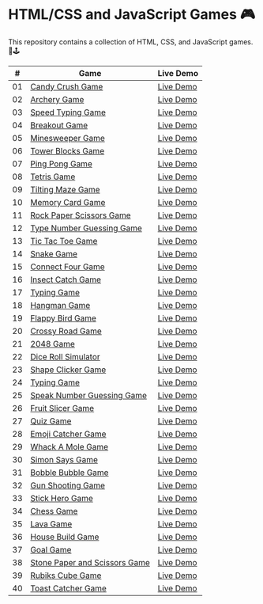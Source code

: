 # HTML/CSS and JavaScript Games 🎮

This repository contains a collection of HTML, CSS, and JavaScript games. 🎯🕹

|  #  | Game                                                                                                                 | Live Demo                                                                              |
| :-: | -------------------------------------------------------------------------------------------------------------------- | -------------------------------------------------------------------------------------- |
| 01  | [Candy Crush Game](https://github.com/codetap-org/web-games/tree/main/01-Candy-Crush-Game)                           | [Live Demo](https://codetap-org.github.io/web-games/01-Candy-Crush-Game/)              |
| 02  | [Archery Game](https://github.com/codetap-org/web-games/tree/main/02-Archery-Game)                                   | [Live Demo](https://codetap-org.github.io/web-games/02-Archery-Game/)                  |
| 03  | [Speed Typing Game](https://github.com/codetap-org/web-games/tree/main/03-Speed-Typing-Game)                         | [Live Demo](https://codetap-org.github.io/web-games/03-Speed-Typing-Game/)             |
| 04  | [Breakout Game](https://github.com/codetap-org/web-games/tree/main/04-Breakout-Game)                                 | [Live Demo](https://codetap-org.github.io/web-games/04-Breakout-Game/)                 |
| 05  | [Minesweeper Game](https://github.com/codetap-org/web-games/tree/main/05-Minesweeper-Game)                           | [Live Demo](https://codetap-org.github.io/web-games/05-Minesweeper-Game/)              |
| 06  | [Tower Blocks Game](https://github.com/codetap-org/web-games/tree/main/06-Tower-Blocks)                              | [Live Demo](https://codetap-org.github.io/web-games/06-Tower-Blocks/)                  |
| 07  | [Ping Pong Game](https://github.com/codetap-org/web-games/tree/main/07-Ping-Pong-Game)                               | [Live Demo](https://codetap-org.github.io/web-games/07-Ping-Pong-Game/)                |
| 08  | [Tetris Game](https://github.com/codetap-org/web-games/tree/main/08-Tetris-Game)                                     | [Live Demo](https://codetap-org.github.io/web-games/08-Tetris-Game/)                   |
| 09  | [Tilting Maze Game](https://github.com/codetap-org/web-games/tree/main/09-Tilting-Maze-Game)                         | [Live Demo](https://codetap-org.github.io/web-games/09-Tilting-Maze-Game/)             |
| 10  | [Memory Card Game](https://github.com/codetap-org/web-games/tree/main/10-Memory-Card-Game)                           | [Live Demo](https://codetap-org.github.io/web-games/10-Memory-Card-Game/)              |
| 11  | [Rock Paper Scissors Game](https://github.com/codetap-org/web-games/tree/main/11-Rock-Paper-Scissors)                | [Live Demo](https://codetap-org.github.io/web-games/11-Rock-Paper-Scissors/)           |
| 12  | [Type Number Guessing Game](https://github.com/codetap-org/web-games/tree/main/12-Type-Number-Guessing-Game)         | [Live Demo](https://codetap-org.github.io/web-games/12-Type-Number-Guessing-Game/)     |
| 13  | [Tic Tac Toe Game](https://github.com/codetap-org/web-games/tree/main/13-Tic-Tac-Toe)                                | [Live Demo](https://codetap-org.github.io/web-games/13-Tic-Tac-Toe/)                   |
| 14  | [Snake Game](https://github.com/codetap-org/web-games/tree/main/14-Snake-Game)                                       | [Live Demo](https://codetap-org.github.io/web-games/14-Snake-Game/)                    |
| 15  | [Connect Four Game](https://github.com/codetap-org/web-games/tree/main/15-Connect-Four-Game)                         | [Live Demo](https://codetap-org.github.io/web-games/15-Connect-Four-Game/)             |
| 16  | [Insect Catch Game](https://github.com/codetap-org/web-games/tree/main/16-Insect-Catch-Game)                         | [Live Demo](https://codetap-org.github.io/web-games/16-Insect-Catch-Game/)             |
| 17  | [Typing Game](https://github.com/codetap-org/web-games/tree/main/17-Typing-Game)                                     | [Live Demo](https://codetap-org.github.io/web-games/17-Typing-Game/)                   |
| 18  | [Hangman Game](https://github.com/codetap-org/web-games/tree/main/18-Hangman-Game)                                   | [Live Demo](https://codetap-org.github.io/web-games/18-Hangman-Game/)                  |
| 19  | [Flappy Bird Game](https://github.com/codetap-org/web-games/tree/main/19-Flappy-Bird-Game)                           | [Live Demo](https://codetap-org.github.io/web-games/19-Flappy-Bird-Game/)              |
| 20  | [Crossy Road Game](https://github.com/codetap-org/web-games/tree/main/20-Crossy-Road-Game)                           | [Live Demo](https://codetap-org.github.io/web-games/20-Crossy-Road-Game/)              |
| 21  | [2048 Game](https://github.com/codetap-org/web-games/tree/main/21-2048-Game)                                         | [Live Demo](https://codetap-org.github.io/web-games/21-2048-Game/)                     |
| 22  | [Dice Roll Simulator](https://github.com/codetap-org/web-games/tree/main/22-Dice-Roll-Simulator)                     | [Live Demo](https://codetap-org.github.io/web-games/22-Dice-Roll-Simulator/)           |
| 23  | [Shape Clicker Game](https://github.com/codetap-org/web-games/tree/main/23-Shape-Clicker-Game)                       | [Live Demo](https://codetap-org.github.io/web-games/23-Shape-Clicker-Game/)            |
| 24  | [Typing Game](https://github.com/codetap-org/web-games/tree/main/24-Typing-Game)                                     | [Live Demo](https://codetap-org.github.io/web-games/24-Typing-Game/)                   |
| 25  | [Speak Number Guessing Game](https://github.com/codetap-org/web-games/tree/main/25-Speak-Number-Guessing-Game)       | [Live Demo](https://codetap-org.github.io/web-games/25-Speak-Number-Guessing-Game/)    |
| 26  | [Fruit Slicer Game](https://github.com/codetap-org/web-games/tree/main/26-Fruit-Slicer-Game)                         | [Live Demo](https://codetap-org.github.io/web-games/26-Fruit-Slicer-Game/)             |
| 27  | [Quiz Game](https://github.com/codetap-org/web-games/tree/main/27-Quiz-Game)                                         | [Live Demo](https://codetap-org.github.io/web-games/27-Quiz-Game/)                     |
| 28  | [Emoji Catcher Game](https://github.com/codetap-org/web-games/tree/main/28-Emoji-Catcher-Game)                       | [Live Demo](https://codetap-org.github.io/web-games/28-Emoji-Catcher-Game/)            |
| 29  | [Whack A Mole Game](https://github.com/codetap-org/web-games/tree/main/29-Whack-A-Mole-Game)                         | [Live Demo](https://codetap-org.github.io/web-games/29-Whack-A-Mole-Game/)             |
| 30  | [Simon Says Game](https://github.com/codetap-org/web-games/tree/main/30-Simon-Says-Game)                             | [Live Demo](https://codetap-org.github.io/web-games/30-Simon-Says-Game/)               |
| 31  | [Bobble Bubble Game](https://github.com/codetap-org/web-games/tree/main/31-Bobble-Bubble-Game)                       | [Live Demo](https://codetap-org.github.io/web-games/31-Bobble-Bubble-Game/)            |
| 32  | [Gun Shooting Game](https://github.com/codetap-org/web-games/tree/main/32-Gun-Shooting-Game)                         | [Live Demo](https://codetap-org.github.io/web-games/32-Gun-Shooting-Game/)             |
| 33  | [Stick Hero Game](https://github.com/codetap-org/web-games/tree/main/33-Stick-Hero-Game)                             | [Live Demo](https://codetap-org.github.io/web-games/33-Stick-Hero-Game/)               |
| 34  | [Chess Game](https://github.com/codetap-org/web-games/tree/main/34-Chess-Game)                                       | [Live Demo](https://codetap-org.github.io/web-games/34-Chess-Game/)                    |
| 35  | [Lava Game](https://github.com/codetap-org/web-games/tree/main/35-Lava-Game)                                         | [Live Demo](https://codetap-org.github.io/web-games/35-Lava-Game/)                     |
| 36  | [House Build Game](https://github.com/codetap-org/web-games/tree/main/36-House-Build-Game)                           | [Live Demo](https://codetap-org.github.io/web-games/36-House-Build-Game/)              |
| 37  | [Goal Game](https://github.com/codetap-org/web-games/tree/main/37-Goal-Game)                                         | [Live Demo](https://codetap-org.github.io/web-games/37-Goal-Game/)                     |
| 38  | [Stone Paper and Scissors Game](https://github.com/codetap-org/web-games/tree/main/38-Stone-Paper-And-Scissors-Game) | [Live Demo](https://codetap-org.github.io/web-games/38-Stone-Paper-And-Scissors-Game/) |
| 39  | [Rubiks Cube Game](https://github.com/codetap-org/web-games/tree/main/39-Rubiks-Cube-Game)                           | [Live Demo](https://codetap-org.github.io/web-games/39-Rubiks-Cube-Game/)              |
| 40  | [Toast Catcher Game](https://github.com/codetap-org/web-games/tree/main/40-Toast-Catcher-Game)                       | [Live Demo](https://codetap-org.github.io/web-games/40-Toast-Catcher-Game/)            |
